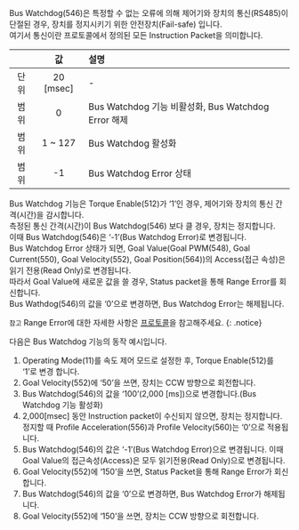Bus Watchdog(546)은 특정할 수 없는 오류에 의해 제어기와 장치의 통신(RS485)이 단절된 경우, 장치를 정지시키기 위한 안전장치(Fail-safe) 입니다.  
여기서 통신이란 프로토콜에서 정의된 모든 Instruction Packet을 의미합니다.

|       | 값       | 설명 |
| :---: | :---:    | :------------- |
| 단위 | 20 [msec] | - |
| 범위 | 0         | Bus Watchdog 기능 비활성화, Bus Watchdog Error 해제 |
| 범위 | 1 ~ 127   | Bus Watchdog 활성화 |
| 범위 | -1        | Bus Watchdog Error 상태 |

Bus Watchdog 기능은 Torque Enable(512)가 ‘1’인 경우, 제어기와 장치의 통신 간격(시간)을 감시합니다.  
측정된 통신 간격(시간)이 Bus Watchdog(546) 보다 클 경우, 장치는 정지합니다.  
이때 Bus Watchdog(546)은 ‘-1’(Bus Watchdog Error)로 변경됩니다.  
Bus Watchdog Error 상태가 되면, Goal Value(Goal PWM(548), Goal Current(550), Goal Velocity(552), Goal Position(564))의 Access(접근 속성)은 읽기 전용(Read Only)로 변경됩니다.  
따라서 Goal Value에 새로운 값을 쓸 경우, Status packet을 통해 Range Error를 회신합니다.  
Bus Wathdog(546)의 값을 ‘0’으로 변경하면, Bus Watchdog Error는 해제됩니다.

`참고` Range Error에 대한 자세한 사항은 [프로토콜]을 참고해주세요.
{: .notice}

[프로토콜]: /docs/kr/dxl/protocol2/#status-packet

다음은 Bus Watchdog 기능의 동작 예시입니다.
1. Operating Mode(11)를 속도 제어 모드로 설정한 후, Torque Enable(512)를 ‘1’로 변경 합니다.
2. Goal Velocity(552)에 ‘50’을 쓰면, 장치는 CCW 방향으로 회전합니다.
3. Bus Watchdog(546)의 값을 ‘100’(2,000 [ms])으로 변경합니다.(Bus Watchdog 기능 활성화)
4. 2,000[msec] 동안 Instruction packet이 수신되지 않으면, 장치는 정지합니다. 정지할 때 Profile Acceleration(556)과 Profile Velocity(560)는 ‘0’으로 적용됩니다.
5. Bus Watchdog(546)의 값은 ‘-1’(Bus Watchdog Error)으로 변경됩니다. 이때 Goal Value의 접근속성(Access)은 모두 읽기전용(Read Only)으로 변경됩니다.
6. Goal Velocity(552)에 ‘150’을 쓰면, Status Packet을 통해 Range Error가 회신합니다.
7. Bus Watchdog(546)의 값을 ‘0’으로 변경하면, Bus Watchdog Error가 해제됩니다.
8. Goal Velocity(552)에 ‘150’을 쓰면, 장치는 CCW 방향으로 회전합니다.
